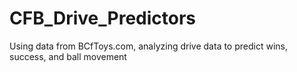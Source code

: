 # CFB_Drive_Predictors
Using data from BCfToys.com, analyzing drive data to predict wins, success, and ball movement
